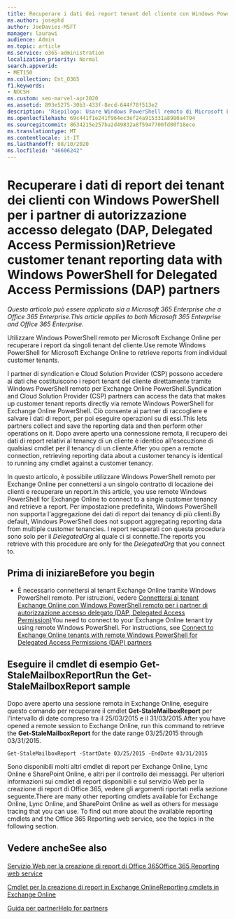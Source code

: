```yaml
---
title: Recuperare i dati dei report tenant del cliente con Windows PowerShell per DAP Partners
ms.author: josephd
author: JoeDavies-MSFT
manager: laurawi
audience: Admin
ms.topic: article
ms.service: o365-administration
localization_priority: Normal
search.appverid:
- MET150
ms.collection: Ent_O365
f1.keywords:
- NOCSH
ms.custom: seo-marvel-apr2020
ms.assetid: 893e5275-30b3-433f-8ecd-644f78f513e2
description: 'Riepilogo: Usare Windows PowerShell remoto di Microsoft Exchange Online per recuperare i report dei tenant di un singolo cliente.'
ms.openlocfilehash: 69c441f1e241f964ec3ef24a915331a8980a4794
ms.sourcegitcommit: 8634215e257ba2d49832a8f5947700fd00f18ece
ms.translationtype: MT
ms.contentlocale: it-IT
ms.lasthandoff: 08/10/2020
ms.locfileid: "46606242"
---
```

# <a name="retrieve-customer-tenant-reporting-data-with-windows-powershell-for-delegated-access-permissions-dap-partners"></a><span data-ttu-id="bfad4-103">Recuperare i dati di report dei tenant dei clienti con Windows PowerShell per i partner di autorizzazione accesso delegato (DAP, Delegated Access Permission)</span><span class="sxs-lookup"><span data-stu-id="bfad4-103">Retrieve customer tenant reporting data with Windows PowerShell for Delegated Access Permissions (DAP) partners</span></span>

<span data-ttu-id="bfad4-104">*Questo articolo può essere applicato sia a Microsoft 365 Enterprise che a Office 365 Enterprise.*</span><span class="sxs-lookup"><span data-stu-id="bfad4-104">*This article applies to both Microsoft 365 Enterprise and Office 365 Enterprise.*</span></span>

<span data-ttu-id="bfad4-105">Utilizzare Windows PowerShell remoto per Microsoft Exchange Online per recuperare i report da singoli tenant del cliente.</span><span class="sxs-lookup"><span data-stu-id="bfad4-105">Use remote Windows PowerShell for Microsoft Exchange Online to retrieve reports from individual customer tenants.</span></span>
  
<span data-ttu-id="bfad4-106">I partner di syndication e Cloud Solution Provider (CSP) possono accedere ai dati che costituiscono i report tenant del cliente direttamente tramite Windows PowerShell remoto per Exchange Online PowerShell.</span><span class="sxs-lookup"><span data-stu-id="bfad4-106">Syndication and Cloud Solution Provider (CSP) partners can access the data that makes up customer tenant reports directly via remote Windows PowerShell for Exchange Online PowerShell.</span></span> <span data-ttu-id="bfad4-107">Ciò consente ai partner di raccogliere e salvare i dati di report, per poi eseguire operazioni su di essi.</span><span class="sxs-lookup"><span data-stu-id="bfad4-107">This lets partners collect and save the reporting data and then perform other operations on it.</span></span> <span data-ttu-id="bfad4-108">Dopo avere aperto una connessione remota, il recupero dei dati di report relativi al tenancy di un cliente è identico all'esecuzione di qualsiasi cmdlet per il tenancy di un cliente.</span><span class="sxs-lookup"><span data-stu-id="bfad4-108">After you open a remote connection, retrieving reporting data about a customer tenancy is identical to running any cmdlet against a customer tenancy.</span></span>
  
<span data-ttu-id="bfad4-109">In questo articolo, è possibile utilizzare Windows PowerShell remoto per Exchange Online per connettersi a un singolo contratto di locazione dei clienti e recuperare un report.</span><span class="sxs-lookup"><span data-stu-id="bfad4-109">In this article, you use remote Windows PowerShell for Exchange Online to connect to a single customer tenancy and retrieve a report.</span></span> <span data-ttu-id="bfad4-110">Per impostazione predefinita, Windows PowerShell non supporta l'aggregazione dei dati di report dai tenancy di più clienti.</span><span class="sxs-lookup"><span data-stu-id="bfad4-110">By default, Windows PowerShell does not support aggregating reporting data from multiple customer tenancies.</span></span> <span data-ttu-id="bfad4-111">I report recuperati con questa procedura sono solo per il  _DelegatedOrg_ al quale ci si connette.</span><span class="sxs-lookup"><span data-stu-id="bfad4-111">The reports you retrieve with this procedure are only for the  _DelegatedOrg_ that you connect to.</span></span>
  
 
## <a name="before-you-begin"></a><span data-ttu-id="bfad4-112">Prima di iniziare</span><span class="sxs-lookup"><span data-stu-id="bfad4-112">Before you begin</span></span>

- <span data-ttu-id="bfad4-p103">È necessario connettersi al tenant Exchange Online tramite Windows PowerShell remoto. Per istruzioni, vedere [Connettersi ai tenant Exchange Online con Windows PowerShell remoto per i partner di autorizzazione accesso delegato (DAP, Delegated Access Permission)](connect-to-exchange-online-tenants-with-remote-windows-powershell-for-delegated.md)</span><span class="sxs-lookup"><span data-stu-id="bfad4-p103">You need to connect to your Exchange Online tenant by using remote Windows PowerShell. For instructions, see [Connect to Exchange Online tenants with remote Windows PowerShell for Delegated Access Permissions (DAP) partners](connect-to-exchange-online-tenants-with-remote-windows-powershell-for-delegated.md)</span></span>
    
## <a name="run-the-get-stalemailboxreport-sample"></a><span data-ttu-id="bfad4-115">Eseguire il cmdlet di esempio Get-StaleMailboxReport</span><span class="sxs-lookup"><span data-stu-id="bfad4-115">Run the Get-StaleMailboxReport sample</span></span>

<span data-ttu-id="bfad4-116">Dopo avere aperto una sessione remota in Exchange Online, eseguire questo comando per recuperare il cmdlet **Get-StaleMailboxReport** per l'intervallo di date compreso tra il 25/03/2015 e il 31/03/2015.</span><span class="sxs-lookup"><span data-stu-id="bfad4-116">After you have opened a remote session to Exchange Online, run this command to retrieve the **Get-StaleMailboxReport** for the date range 03/25/2015 through 03/31/2015.</span></span>
  
```
Get-StaleMailboxReport -StartDate 03/25/2015 -EndDate 03/31/2015
```

<span data-ttu-id="bfad4-p104">Sono disponibili molti altri cmdlet di report per Exchange Online, Lync Online e SharePoint Online, e altri per il controllo dei messaggi. Per ulteriori informazioni sui cmdlet di report disponibili e sul servizio Web per la creazione di report di Office 365, vedere gli argomenti riportati nella sezione seguente.</span><span class="sxs-lookup"><span data-stu-id="bfad4-p104">There are many other reporting cmdlets available for Exchange Online, Lync Online, and SharePoint Online as well as others for message tracing that you can use. To find out more about the available reporting cmdlets and the Office 365 Reporting web service, see the topics in the following section.</span></span>
  
## <a name="see-also"></a><span data-ttu-id="bfad4-119">Vedere anche</span><span class="sxs-lookup"><span data-stu-id="bfad4-119">See also</span></span>

#### 

[<span data-ttu-id="bfad4-120">Servizio Web per la creazione di report di Office 365</span><span class="sxs-lookup"><span data-stu-id="bfad4-120">Office 365 Reporting web service</span></span>](https://go.microsoft.com/fwlink/p/?LinkId=532777)
  
[<span data-ttu-id="bfad4-121">Cmdlet per la creazione di report in Exchange Online</span><span class="sxs-lookup"><span data-stu-id="bfad4-121">Reporting cmdlets in Exchange Online</span></span>](https://go.microsoft.com/fwlink/p/?LinkId=526430)
  
[<span data-ttu-id="bfad4-122">Guida per partner</span><span class="sxs-lookup"><span data-stu-id="bfad4-122">Help for partners</span></span>](https://go.microsoft.com/fwlink/p/?LinkID=533477)

